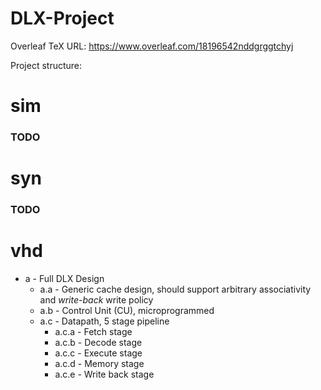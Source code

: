 # DLX-Project

Overleaf TeX URL: https://www.overleaf.com/18196542nddgrggtchyj

Project structure:

# sim
### TODO

# syn
### TODO

# vhd
* a - Full DLX Design
  * a.a - Generic cache design, should support arbitrary associativity and *write-back* write policy
  * a.b - Control Unit (CU), microprogrammed
  * a.c - Datapath, 5 stage pipeline
    * a.c.a - Fetch stage
    * a.c.b - Decode stage
    * a.c.c - Execute stage
    * a.c.d - Memory stage
    * a.c.e - Write back stage
